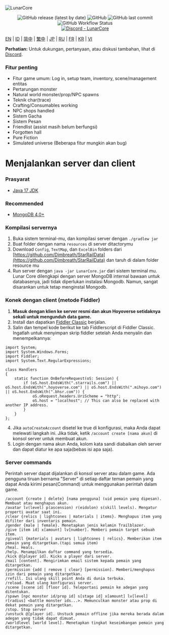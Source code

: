 ![LunarCore](https://socialify.git.ci/Melledy/LunarCore/image?description=1&descriptionEditable=A%20game%20server%20reimplementation%20for%20version%202.4.0%20of%20a%20certain%20turn-based%20anime%20game%20for%20educational%20purposes.%20&font=Inter&forks=1&issues=1&language=1&name=1&owner=1&pulls=1&stargazers=1&theme=Light)
<div align="center"><img alt="GitHub release (latest by date)" src="https://img.shields.io/github/v/release/Melledy/LunarCore?logo=java&style=for-the-badge"> <img alt="GitHub" src="https://img.shields.io/github/license/Melledy/LunarCore?style=for-the-badge"> <img alt="GitHub last commit" src="https://img.shields.io/github/last-commit/Melledy/LunarCore?style=for-the-badge"> <img alt="GitHub Workflow Status" src="https://img.shields.io/github/actions/workflow/status/Melledy/LunarCore/build.yml?branch=development&logo=github&style=for-the-badge"></div>

<div align="center"><a href="https://discord.gg/cfPKJ6N5hw"><img alt="Discord - LunarCore" src="https://img.shields.io/discord/1163718404067303444?label=Discord&logo=discord&style=for-the-badge"></a></div>

[EN](README.md) | [ID](docs/README_id-ID.md) | [简中](docs/README_zh-CN.md) | [繁中](docs/README_zh-TW.md) | [JP](docs/README_ja-JP.md) | [RU](docs/README_ru-RU.md) | [FR](docs/README_fr-FR.md) | [KR](docs/README_ko-KR.md) | [VI](docs/README_vi-VI.md)

**Perhatian:** Untuk dukungan, pertanyaan, atau diskusi tambahan, lihat di [Discord](https://discord.gg/cfPKJ6N5hw).

### Fitur penting
- Fitur game umum: Log in, setup team, inventory, scene/management entitas
- Pertarungan monster
- Natural world monster/prop/NPC spawns
- Teknik char(trace)
- Crafting/Consumables working
- NPC shops handled
- Sistem Gacha
- Sistem Pesan
- Friendlist (assist masih belum berfungsi)
- Forgotten hall
- Pure Fiction
- Simulated universe (Beberapa fitur mungkin akan bug)

# Menjalankan server dan client

### Prasyarat
* [Java 17 JDK](https://www.oracle.com/java/technologies/javase/jdk17-archive-downloads.html)

### Recommended
* [MongoDB 4.0+](https://www.mongodb.com/try/download/community)

### Kompilasi servernya
1. Buka sistem terminal-mu, dan kompilasi server dengan `./gradlew jar`
2. Buat folder dengan nama `resources` di server ditactorymu
3. Download `Config`, `TextMap`, dan `ExcelBin` folders dari [https://github.com/Dimbreath/StarRailData](https://github.com/Dimbreath/StarRailData) dan taruh di dalam folder resource mu
4. Run server dengan `java -jar LunarCore.jar` dari sistem terminal mu. Lunar Core dilengkapi dengan server MongoDB internal bawaan untuk databasenya, jadi tidak diperlukan instalasi Mongodb. Namun, sangat disarankan untuk tetap menginstal Mongodb.

### Konek dengan client (metode Fiddler)
1. **Masuk dengan klien ke server resmi dan akun Hoyoverse setidaknya sekali untuk mengunduh data game.**
2. Install dan dapatkan [Fiddler Classic](https://www.telerik.com/fiddler) berjalan.
3. Salin dan tempel kode berikut ke tab Fiddlerscript di Fiddler Classic. Ingatlah untuk menyimpan skrip fiddler setelah Anda menyalin dan menempelkannya:

```
import System;
import System.Windows.Forms;
import Fiddler;
import System.Text.RegularExpressions;

class Handlers
{
    static function OnBeforeRequest(oS: Session) {
        if (oS.host.EndsWith(".starrails.com") || oS.host.EndsWith(".hoyoverse.com") || oS.host.EndsWith(".mihoyo.com") || oS.host.EndsWith(".bhsr.com")) {
            oS.oRequest.headers.UriScheme = "http";
            oS.host = "localhost"; // This can also be replaced with another IP address.
        }
    }
};
```

4. Jika `autoCreateAccount` disetel ke true di konfigurasi, maka Anda dapat melewati langkah ini. Jika tidak, ketik `/account create [nama akun]` di konsol server untuk membuat akun.
5. Login dengan nama akun Anda, kolom kata sandi diabaikan oleh server dan dapat diatur ke apa saja(bebas isi apa saja).

### Server commands
Perintah server dapat dijalankan di konsol server atau dalam game. Ada pengguna tiruan bernama "Server" di setiap daftar teman pemain yang dapat Anda kirimi pesan(Command) untuk menggunakan perintah dalam game.

```
/account {create | delete} [nama pengguna] (uid pemain yang dipesan). Membuat atau menghapus akun.
/avatar lv(level) p(ascension) r(eidolon) s(skill levels). Mengatur properti avatar saat ini.
/clear {relics | lightcones | materials | items}. Menghapus item yang difilter dari inventaris pemain.
/gender {male | female}. Menetapkan jenis kelamin Trailblazer.
/give [item id] x[amount] lv[number]. Memberi pemain target sebuah item.
/giveall {materials | avatars | lightcones | relics}. Memberikan item pemain yang ditargetkan.(tapi semua item)
/heal. Heals.
/help. Menampilkan daftar command yang tersedia.
/kick @[player id]. Kicks a player dari server.
/mail [content]. Mengirimkan email sistem kepada pemain yang ditargetkan.
/permission {add | remove | clear} [permission]. Memberi/menghapus izin dari pemain yang ditargetkan.
/refill. Isi ulang skill point Anda di dunia terbuka.
/reload. Muat ulang konfigurasi server.
/scene [scene id] [floor id]. Teleportasi pemain ke adegan yang ditentukan.
/spawn [npc monster id/prop id] s[stage id] x[amount] lv[level] r[radius] <battle monster ids...>. Memunculkan monster atau prop di dekat pemain yang ditargetkan.
/stop. Stop server
/unstuck @[player id]. Unstuck pemain offline jika mereka berada dalam adegan yang tidak dapat dimuat.
/worldlevel [world level]. Menetapkan tingkat keseimbangan pemain yang ditargetkan.
```
